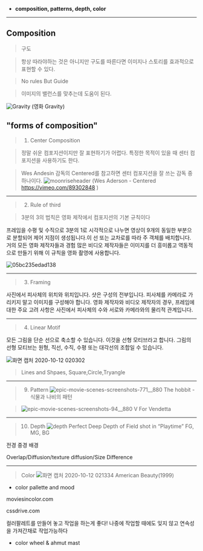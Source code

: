 

 - **composition, patterns, depth, color**

* * *

## **Composition**

> 구도

>항상 따라야하는 것은 아니지만 구도를 따른다면 이미지나 스토리를 효과적으로 표현할 수 있다.

>No rules But Guide

>이미지의 밸런스를 맞추는데 도움이 된다.

![Gravity](https://user-images.githubusercontent.com/34304514/95677448-99838a00-0c00-11eb-9746-cf3471161d6d.jpg)
(영화 Gravity)


## "forms of composition"


>1. Center Composition

>정말 쉬운 컴포지션이지만 잘 표현하기가 어렵다. 특정한 목적이 있을 때 센터 컴포지션을 사용하기도 한다.

>Wes Andesin 감독의 Centered를 참고하면 센터 컴포지션을 잘 쓰는 감독 중 하나이다. 
![moonriseheader](https://user-images.githubusercontent.com/34304514/95684316-bd0ffa00-0c2b-11eb-8a49-7dd862d95e35.jpg)
(Wes Aderson - Centered https://vimeo.com/89302848 )
* * *
>2. Rule of third

>3분의 3의 법칙은 영화 제작에서 컴포지션의 기본 규칙이다

 프레임을 수평 및 수직으로 3분의 1로 시각적으로 나누면 영상이 9개의 동일한 부분으로 분할되어 제어 지점이 생성됩니다.이 선 또는 교차로를 따라 주 객체를 배치합니다. 거의 모든 영화 제작자들과 경험 많은 비디오 제작자들은 이미지를 더 흥미롭고 역동적으로 만들기 위해 이 규칙을 영화 촬영에 사용합니다.
 
![05bc235edad138](https://user-images.githubusercontent.com/34304514/95684337-e892e480-0c2b-11eb-817c-227e8564198f.jpg)
* * *
>3. Framing

사진에서 피사체의 위치와 위치입니다. 샷은 구성의 전부입니다. 피사체를 카메라로 가리키지 말고 이미지를 구성해야 합니다. 영화 제작자와 비디오 제작자의 경우, 프레임에 대한 주요 고려 사항은 사진에서 피사체의 수와 서로와 카메라와의 물리적 관계입니다.
* * *
>4. Linear Motif

모든 그림을 단순 선으로 축소할 수 있습니다. 이것을 선형 모티브라고 합니다. 
그림의 선형 모티브는 원형, 직선, 수직, 수평 또는 대각선의 조합일 수 있습니다.

![화면 캡처 2020-10-12 020302](https://user-images.githubusercontent.com/34304514/95684825-175e8a00-0c2f-11eb-93ed-0aaa46200b2a.png)
>Lines and Shpaes, Square,Circle,Tryangle
* * *
>9. Pattern
![epic-movie-scenes-screenshots-771__880](https://user-images.githubusercontent.com/34304514/95685013-432e3f80-0c30-11eb-8aee-e031143e0be8.jpg)
The hobbit -식물과 나비의 패턴 

>![epic-movie-scenes-screenshots-94__880](https://user-images.githubusercontent.com/34304514/95685034-5d681d80-0c30-11eb-8ed5-99ac46f571a9.jpg)
V For Vendetta
* * *
>10. Depth
![depth](https://user-images.githubusercontent.com/34304514/95684956-d61aaa00-0c2f-11eb-9356-649ab361b0ad.png)
Perfect Deep Depth of Field shot in “Playtime”
FG, MG, BG

전경 중경 배경

Overlap/Diffusion/texture diffusion/Size Difference

* * *

>Color
![화면 캡처 2020-10-12 021334](https://user-images.githubusercontent.com/34304514/95685061-8ee0e900-0c30-11eb-9c2e-fdef816a56c0.png)
American Beauty(1999)

- color pallette and mood

moviesincolor.com

cssdrive.com

컬러팔레트를 만들어 놓고 작업을 하는게 좋다! 나중에 작업할 때에도 잊지 않고 연속성을 가져간채로 작업가능하다

- color wheel & ahmut mast
